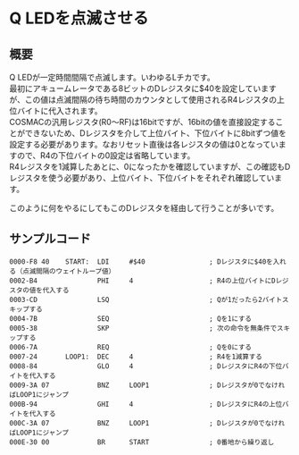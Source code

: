 # Q LEDを点滅させる

## 概要
Q LEDが一定時間間隔で点滅します。いわゆるLチカです。  
最初にアキュームレータである8ビットのDレジスタに$40を設定していますが、この値は点滅間隔の待ち時間のカウンタとして使用されるR4レジスタの上位バイトに代入されます。  
COSMACの汎用レジスタ(R0〜RF)は16bitですが、16bitの値を直接設定することができないため、Dレジスタを介して上位バイト、下位バイトに8bitずつ値を設定する必要があります。なおリセット直後は各レジスタの値は0となっていますので、R4の下位バイトの0設定は省略しています。  
R4レジスタを1減算したあとに、0になったかを確認していますが、この確認もDレジスタを使う必要があり、上位バイト、下位バイトをそれぞれ確認しています。  

このように何をやるにしてもこのDレジスタを経由して行うことが多いです。

## サンプルコード

```
0000-F8 40    START:  LDI     #$40                ; Dレジスタに$40を入れる（点滅間隔のウェイトループ値）
0002-B4               PHI     4                   ; R4の上位バイトにDレジスタの値を代入する
0003-CD               LSQ                         ; Qが1だったら2バイトスキップする
0004-7B               SEQ                         ; Qを1にする
0005-38               SKP                         ; 次の命令を無条件でスキップする
0006-7A               REQ                         ; Qを0にする
0007-24       LOOP1:  DEC     4                   ; R4を1減算する
0008-84               GLO     4                   ; DレジスタにR4の下位バイトを代入する
0009-3A 07            BNZ     LOOP1               ; Dレジスタが0でなければLOOP1にジャンプ
000B-94               GHI     4                   ; DレジスタにR4の上位バイトを代入する
000C-3A 07            BNZ     LOOP1               ; Dレジスタが0でなければLOOP1にジャンプ
000E-30 00            BR      START               ; 0番地から繰り返し
```
